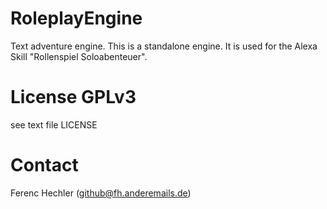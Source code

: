 # RoleplayEngine
Text adventure engine. This is a standalone engine. 
It is used for the Alexa Skill "Rollenspiel Soloabenteuer". 

# License GPLv3
see text file LICENSE

# Contact
Ferenc Hechler (github@fh.anderemails.de)